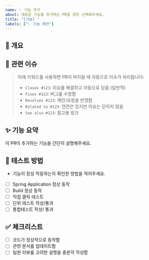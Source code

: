 ```yaml
---
name: ✨ 기능 추가
about: 새로운 기능을 추가하는 PR일 경우 선택해주세요.
title: "[기능] "
labels: ["✨ 기능 제안"]
---
```


## 📝 개요
<!-- 이 PR이 해결하고자 하는 문제 또는 작업 내용을 간단히 설명해주세요 -->


## 📌 관련 이슈
> 아래 키워드를 사용하면 PR이 머지될 때 자동으로 이슈가 처리됩니다:
>
> - `Closes #123`: 이슈를 해결하고 자동으로 닫음 (일반적)
> - `Fixes #123`: 버그를 수정함
> - `Resolves #123`: 제안/요청을 반영함
> - `Related to #123`: 연관은 있지만 이슈는 닫히지 않음
> - `See also #123`: 참고용 링크

## ✨ 기능 요약
이 PR이 추가하는 기능을 간단히 설명해주세요.

## 🧪 테스트 방법
- 기능이 정상 작동하는지 확인한 방법을 적어주세요.
- [ ] Spring Application 정상 동작
- [ ] Build 정상 동작
- [ ] 직접 클릭 테스트
- [ ] 단위 테스트 작성/통과
- [ ] 통합테스트 작성/ 통과

## ✅ 체크리스트
- [ ] 코드가 정상적으로 동작함
- [ ] 관련 문서를 업데이트함
- [ ] 팀원 리뷰를 고려한 설명을 충분히 작성함
